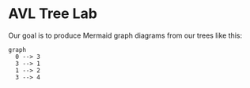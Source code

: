 # AVL Tree Lab

Our goal is to produce Mermaid graph diagrams from our trees like this:


 ```mermaid
 graph
   0 --> 3
   3 --> 1
   1 --> 2
   3 --> 4
 ```



